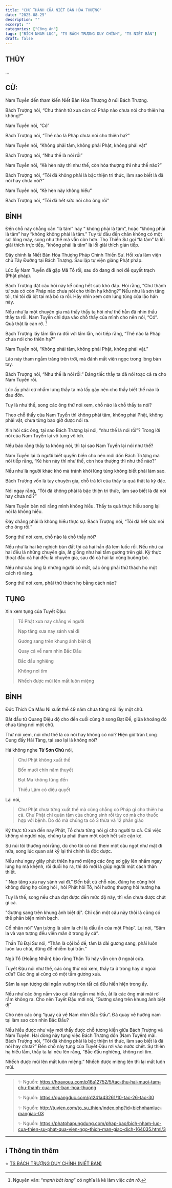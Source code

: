 ```yaml
---
title: "CHƯ THÁNH CỦA NIẾT BÀN HÒA THƯỢNG"
date: "2025-08-25"
description: ""
excerpt: ""
categories: ["Công án"]
tags: ["BÍCH NHAM LỤC", "TS BÁCH TRƯỢNG DUY CHÍNH", "TS NIẾT BÀN"]
draft: false
---
```


## THÙY

...

## CỬ:

Nam Tuyền đến tham kiến Niết Bàn Hòa Thượng ở núi Bách Trượng. 

Bách Trượng hỏi, “Chư thánh từ xưa còn có Pháp nào chưa nói cho thiên hạ không?” 

Nam Tuyền nói, “Có” 

Bách Trượng nói, “Thế nào là Pháp chưa nói cho thiên hạ?” 

Nam Tuyền nói, “Không phải tâm, không phải Phật, không phải vật” 

Bách Trượng nói, “Như thế là nói rồi” 

Nam Tuyền nói, “Kẻ hèn này thì như thế, còn hòa thượng thì như thế nào?” 

Bách Trượng nói, “Tôi đã không phải là bậc thiện tri thức, làm sao biết là đã nói hay chưa nói?” 

Nam Tuyền nói, “Kẻ hèn này không hiểu” 

Bách Trượng nói, “Tôi đã hết sức nói cho ông rồi”

## BÌNH

Đến chỗ này chẳng cần “là tâm” hay “ không phải là tâm”, hoặc “không phải là tâm” hay “không không phải là tâm.” 
Tuy từ đầu đến chân không có một sợi lông mày, song như thế mà vẫn còn hơn. 
Thọ Thiền Sư gọi “là tâm” là lối giải thích trực tiếp, “không phải là tâm” là lối giải thích gián tiếp.

Đây chính là Niết Bàn Hòa Thượng Pháp Chính Thiền Sư. 
Hồi xưa làm viện chủ Tây Đường tại Bách Trượng. Sau lập tự viện giảng Phật pháp.

Lúc ấy Nam Tuyền đã gặp Mã Tổ rồi, sau đó đang đi nơi để quyết trạch (Phật pháp). 

Bách Trượng đặt câu hỏi này kể cũng hết sức khó đáp. 
Hỏi rằng, “Chư thánh từ xưa có còn Pháp nào chưa nói cho thiên hạ không?” 
Nếu như là sơn tăng tôi, thì tôi đã bịt tai mà bỏ ra rồi. 
Hãy nhìn xem cơn lúng túng của lão hán này. 

Nếu như la một chuyên gia mà thấy thầy ta hỏi như thế hẳn đã nhìn thấu thầy ta rồi. 
Nam Tuyền chỉ dựa vào chỗ thấy của mình cho nên nói, “Có”. 
Quả thật là càn rỡ. [^2]

Bạch Trượng lấy lầm lẫn ra đối với lầm lẫn, nói tiếp rằng, “Thế nào là Pháp chưa nói cho thiên hạ?” 

Nam Tuyền nói, “Không phải tâm, không phải Phật, không phải vật.” 

Lão này tham ngắm trăng trên trời, mà đánh mất viên ngọc trong lòng bàn tay. 

Bách Trượng nói, “Như thế là nói rồi.” Đáng tiếc thầy ta đã nói toạc cả ra cho Nam Tuyền rồi. 

Lúc ấy phải cứ nhắm lưng thầy ta mà lấy gậy nện cho thầy biết thế nào là đau đớn.

Tuy là như thế, song các ông thử nói xem, chỗ nào là chỗ thầy ta nói? 

Theo chỗ thấy của Nam Tuyền thì không phải tâm, không phải Phật, không phải vật, chưa từng bao giờ được nói ra. 

Xin hỏi các ông, tại sao Bách Trượng lại nói, “như thế là nói rồi”? Trong lời nói của Nam Tuyền lại vô tung vô ích. 

Nếu bảo rằng thầy ta không nói, thì tại sao Nam Tuyền lại nói như thế? 

Nam Tuyền lại là người biết quyền biến cho nên mới dồn Bách Trượng mà nói tiếp rằng, “Kẻ hèn này thì như thế, còn hòa thượng thì như thế nào?” 

Nếu như là người khác khó mà tránh khỏi lúng túng không biết phải làm sao. 

Bách Trượng vốn là tay chuyên gia, chỗ trả lời của thấy ta quả thật là kỳ đặc. 

Nói ngay rằng, “Tôi đã không phải là bậc thiện tri thức, làm sao biết là đã nói hay chưa nói?” 

Nam Tuyền bèn nói rằng mình không hiểu. Thầy ta quả thực hiểu song lại nói là không hiểu. 

Đây chẳng phải là không hiểu thực sự. Bách Trượng nói, “Tôi đã hết sức nói cho ông rồi.” 

Song thử nói xem, chỗ nào là chỗ thầy nói?

Nếu như là hai kẻ nghịch bùn đất thì cả hai hẳn đã lem luốc rồi. 
Nếu như cả hai đều là những chuyên gia, ắt giống như hai tấm gương trên giá. 
Kỳ thực thoạt đầu cả hai đều là chuyên gia, sau đó cả hai lại cùng buông bỏ. 

Nếu như các ông là những người có mắt, các ông phải thử thách họ một cách rõ ràng. 

Song thử nói xem, phải thử thách họ bằng cách nào? 

## TỤNG

Xin xem tụng của Tuyết Đậu:

> Tổ Phật xưa nay chẳng vì người
>
> Nạp tăng xưa nay sánh vai đi
>
> Gương sang trên khung ảnh biệt dị
>
> Quay cả về nam nhìn Bắc Đẩu
>
> Bắc đẩu nghiêng
>
> Không nơi tìm
>
> Nhếch được mũi lên mất luôn miệng

## BÌNH

Đức Thích Ca Mâu Ni xuất thế 49 năm chưa từng nói lấy một chữ. 

Bắt đầu từ Quang Diệu độ cho đến cuối cùng ở song Bạt Đề, giữa khoảng đó chưa từng nói một chữ. 

Thử nói xem, nói như thế là có nói hay không có nói? Hiện giờ tràn Long Cung đầy Hải Tàng, tại sao lại là không nói? 

Há không nghe **Từ Sơn Chủ** nói, 

> Chư Phật không xuất thế
> 
> Bốn mươi chín năm thuyết
> 
> Đạt Ma không từng đến
> 
> Thiếu Lâm có diệu quyết

Lại nói, 

> Chư Phật chưa từng xuất thế mà cũng chẳng có Pháp gì cho thiên hạ cả. 
Chư Phật chỉ quán tâm của chúng sinh rồi tùy cơ mà cho thuốc hợp với bệnh. 
Do đó mà chúng ta có 3 thừa và 12 phần giáo

Kỳ thực từ xưa đến nay Phật, Tổ chưa từng nói gì cho người ta cả. Cái việc không vì người này, chúng ta phải tham một cách hết sức cận kẻ. 

Sư núi tôi thường nói rằng, dù cho tôi có nói them một câu ngọt như mật đi nữa, song lúc quan sát kỹ lại thì chính là độc dược. 

Nếu như ngay giây phút thiên hạ mở miệng các ông sơ gậy lên nhắm ngay lưng họ mà khệnh, rồi đuổi họ ra, thì đó mới là giúp người một cách thân thiết.

“ Nạp tăng xưa nay sánh vai đi.” Đến bất cứ chỗ nào, đúng họ cũng hỏi không đúng họ cũng hỏi , hỏi Phật hỏi Tổ, hỏi hướng thượng hỏi hướng hạ. 

Tuy là thế, song nếu chưa đạt được đến mức độ này, thì vẫn chưa được chút gì cả. 

"Gương sang trên khung ảnh biệt dị". Chỉ cần một câu này thôi là cũng có thể phân biện minh bạch. 

Cổ nhân nói” Vạn tượng là sâm la chỉ là dấu ấn của một Pháp”. Lại nói, “Sâm la và vạn tượng đều viên mãn ở trong ấy cả”.

Thần Tú Đại Sư nói, “Thân là cội bồ đề, tâm là đài gương sang, phải luôn luôn lau chùi, đừng để nhiễm bụi trần.” 

Ngũ Tổ (Hoằng Nhẫn) bảo rằng Thần Tú hãy vẫn còn ở ngoài cửa. 

Tuyết Đậu nói như thế, các ông thử nói xem, thầy ta ở trong hay ở ngoài cửa? Các ông ai cũng có một tấm gương xưa. 

Sâm la vạn tượng dài ngắn vuông tròn tất cả đều hiển hiện trong ấy. 

Nếu như các ông nắm vào cái dài ngắn mà hiểu, ắt là các ông mãi mãi rờ rẫm không ra. Cho nên Tuyết Đậu mới nói, “Gương sáng trên khung ảnh biệt dị”

Cho nên các ông “quay cả về Nam nhìn Bắc Đẩu”. Đã quay về hướng nam tại làm sao còn nhìn Bắc Đẩu? 

Nếu hiểu được như vậy mới thấy được chỗ tương kiến giữa Bách Trượng và Nam Tuyền. Hai dòng này tụng việc Bách Trượng dồn (Nam Tuyền) mãi. Bách Trượng nói, “Tôi đã không phải là bậc thiện tri thức, làm sao biết là đã nói hay chưa?” Đến chỗ này tụng của Tuyết Đậu rơi vào nước chết. Sự thiên hạ hiểu lầm, thầy ta lại nêu lên rằng, “Bắc đẩu nghiêng, không nơi tìm. 

Nhếch được mũi lên mất luôn miệng.” Nhếch được miệng lên thì lại mất luôn mũi.

***

> ✨ Nguồn: https://hoavouu.com/p16a12752/5/tac-thu-hai-muoi-tam-chu-thanh-cua-niet-ban-hoa-thuong
>
> ✨ Nguồn: https://quangduc.com/p1241a43261/10-tac-26-tac-30
>
> ✨ Nguồn: http://tuvien.com/to_su_thien/index.php?id=bichnhamluc-mangiac-03
>
> ✨ Nguồn: https://phatphapungdung.com/phap-bao/bich-nham-luc-cua-thien-su-phat-qua-vien-ngo-thich-man-giac-dich-164035.html/3

***

## ℹ️ Thông tin thêm

[^1]: ⭐️ <a href="https://blog.phapthihoi.org/gt-member/ts-bach-truong-duy-chinh/" target="_blank">TS BÁCH TRƯỢNG DUY CHÍNH (NIẾT BÀN)</a>

⭐️ <a href="https://nigioikhatsi.net/thien/duy-chinh-dau-voi-nam-tuyen.html" target="_blank">TS BÁCH TRƯỢNG DUY CHÍNH (NIẾT BÀN)</a>

[^2]: Nguyên văn: “*mạnh bát lang*” có nghĩa là kẻ làm việc *càn rỡ*.
